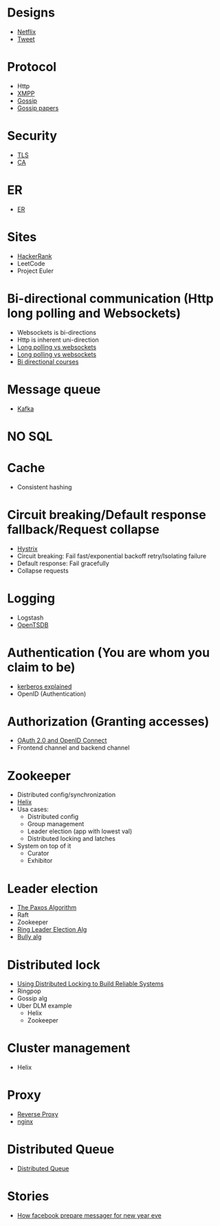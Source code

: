 # Designs
* [Netflix](https://www.youtube.com/watch?v=psQzyFfsUGU)
* [Tweet](https://www.youtube.com/watch?v=wYk0xPP_P_8)

# Protocol
* Http
* [XMPP](https://www.youtube.com/watch?v=gbeS8BwwM-M&list=PLQMs5svASiXPy6qdP8y0QyF6Vz1RXdQdN&index=2)
* [Gossip](https://www.youtube.com/watch?v=FuP1Fvrv6ZQ)
* [Gossip papers](https://paperswelove.org/2016/video/felix-lopez-introduction-to-gossip-protocols/)

# Security
* [TLS](https://www.youtube.com/watch?v=VzWqnT5dErI)
* [CA](https://www.youtube.com/watch?v=heacxYUnFHA)

# ER
* [ER](https://www.youtube.com/watch?v=QpdhBUYk7Kk)

# Sites
* [HackerRank](https://www.hackerrank.com)
* LeetCode
* Project Euler

# Bi-directional communication (Http long polling and Websockets)
* Websockets is bi-directions
* Http is inherent uni-direction
* [Long polling vs websockets](https://stackoverflow.com/questions/11077857/what-are-long-polling-websockets-server-sent-events-sse-and-comet)
* [Long polling vs websockets](https://stackoverflow.com/questions/12555043/my-understanding-of-http-polling-long-polling-http-streaming-and-websockets)
* [Bi directional courses](https://www.youtube.com/watch?v=RbQ9ZHzS6ag)

# Message queue
* [Kafka](https://www.youtube.com/watch?v=UEg40Te8pnE)

# NO SQL

# Cache
* Consistent hashing

# Circuit breaking/Default response fallback/Request collapse
* [Hystrix](https://www.youtube.com/watch?v=0S59yCszYgg)
* Circuit breaking: Fail fast/exponential backoff retry/Isolating failure
* Default response: Fail gracefully
* Collapse requests

# Logging
* Logstash
* [OpenTSDB](https://www.youtube.com/watch?v=gOJxLaz4hk8)

# Authentication (You are whom you claim to be)
* [kerberos explained](https://www.youtube.com/watch?v=2WqZSZ5t0qk)
* OpenID (Authentication)

# Authorization (Granting accesses)
* [OAuth 2.0 and OpenID Connect](https://www.youtube.com/watch?v=996OiexHze0)
* Frontend channel and backend channel

# Zookeeper
* Distributed config/synchronization
* [Helix](https://www.youtube.com/watch?v=mDZjM0CmxOE)
* Usa cases:
  * Distributed config
  * Group management
  * Leader election (app with lowest val)
  * Distributed locking and latches
* System on top of it
  * Curator
  * Exhibitor

# Leader election
* [The Paxos Algorithm](https://www.youtube.com/watch?v=d7nAGI_NZPk)
* Raft
* Zookeeper
* [Ring Leader Election Alg](https://www.youtube.com/watch?v=s0JCKUV-XXQ)
* [Bully alg](https://www.youtube.com/watch?v=xaISZOQ-PWY)

# Distributed lock
* [Using Distributed Locking to Build Reliable Systems](https://www.youtube.com/watch?v=MDuagr729aU)
* Ringpop
* Gossip alg
* Uber DLM example
  * Helix
  * Zookeeper
  
# Cluster management
* Helix

# Proxy
* [Reverse Proxy](https://en.wikipedia.org/wiki/Reverse_proxy)
* [nginx](https://www.nginx.com/resources/glossary/reverse-proxy-server/)

# Distributed Queue
* [Distributed Queue](https://www.youtube.com/watch?v=iJLL-KPqBpM&feature=youtu.be)

# Stories
* [How facebook prepare messager for new year eve](https://spectrum.ieee.org/tech-talk/computing/software/how-facebooks-software-engineers-prepare-messenger-for-new-years-eve)
